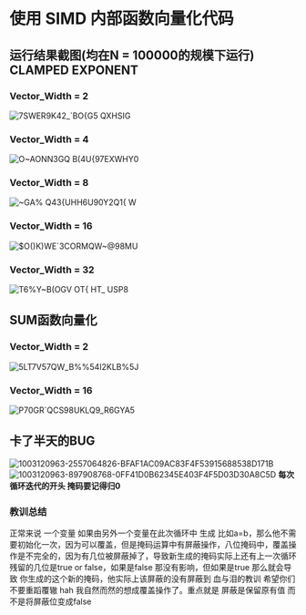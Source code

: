 ﻿# 使用 SIMD 内部函数向量化代码
## 运行结果截图(均在N = 100000的规模下运行) CLAMPED EXPONENT
### Vector_Width = 2
![7SWER9K42_`BO{G5 QXHSIG](https://user-images.githubusercontent.com/97599487/195807487-0ad3de87-0435-4fbe-afa3-7048410be357.png)
### Vector_Width = 4
![O~AONN3GQ B(4U{97EXWHY0](https://user-images.githubusercontent.com/97599487/195807502-11816627-682b-4285-8ec5-2995b21bb136.png)
###  Vector_Width = 8
![~GA% Q43{UHH6U90Y2Q1{ W](https://user-images.githubusercontent.com/97599487/195807514-0e553f95-d86e-4eb3-9a60-68e362309c1f.png)
### Vector_Width = 16
![$O()K)WE`3CORMQW~@98MU](https://user-images.githubusercontent.com/97599487/195807525-285b8432-2ac6-4747-a5be-26f785d90755.png)
### Vector_Width = 32
![T6%Y~B(OGV OT{ HT_ USP8](https://user-images.githubusercontent.com/97599487/195807543-b61198e5-cd4e-4e3b-8238-3713a25474ce.png)

## SUM函数向量化
### Vector_Width = 2
![5LT7V57QW_B%%54I2KLB%5J](https://user-images.githubusercontent.com/97599487/195807553-c66423af-71e2-46b0-9baf-b66170922d0b.png)
### Vector_Width = 16
![P70GR`QCS98UKLQ9_R6GYA5](https://user-images.githubusercontent.com/97599487/195807565-89d8b848-6f17-4a4e-aa81-8ab49b55e5f7.png)

## 卡了半天的BUG
![1003120963-2557064826-BFAF1AC09AC83F4F53915688538D171B](https://user-images.githubusercontent.com/97599487/195807813-118a6980-8280-4fb5-af0e-811f035d4f47.jpg)
![1003120963-897908768-0FF41D0B62345E403F4F5D03D30A8C5D](https://user-images.githubusercontent.com/97599487/195807842-7e91cbe9-ebd2-4460-91fb-c9e4227daa16.jpg)
**每次循环迭代的开头 掩码要记得归0**
### 教训总结
正常来说 一个变量 如果由另外一个变量在此次循环中 生成 比如a=b，那么他不需要初始化一次，因为可以覆盖，但是掩码运算中有屏蔽操作，八位掩码中，覆盖操作是不完全的，因为有几位被屏蔽掉了，导致新生成的掩码实际上还有上一次循环残留的几位是true or false，如果是false 那没有影响，但如果是true 那么就会导致 你生成的这个新的掩码，他实际上该屏蔽的没有屏蔽到 血与泪的教训 希望你们不要重蹈覆辙 hah 我自然而然的想成覆盖操作了。重点就是 屏蔽是保留原有值 而不是将屏蔽位变成false
